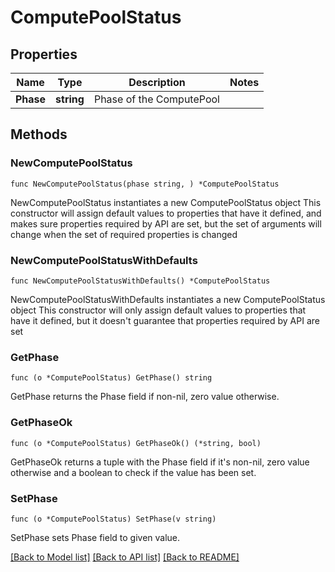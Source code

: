 # ComputePoolStatus

## Properties

Name | Type | Description | Notes
------------ | ------------- | ------------- | -------------
**Phase** | **string** | Phase of the ComputePool | 

## Methods

### NewComputePoolStatus

`func NewComputePoolStatus(phase string, ) *ComputePoolStatus`

NewComputePoolStatus instantiates a new ComputePoolStatus object
This constructor will assign default values to properties that have it defined,
and makes sure properties required by API are set, but the set of arguments
will change when the set of required properties is changed

### NewComputePoolStatusWithDefaults

`func NewComputePoolStatusWithDefaults() *ComputePoolStatus`

NewComputePoolStatusWithDefaults instantiates a new ComputePoolStatus object
This constructor will only assign default values to properties that have it defined,
but it doesn't guarantee that properties required by API are set

### GetPhase

`func (o *ComputePoolStatus) GetPhase() string`

GetPhase returns the Phase field if non-nil, zero value otherwise.

### GetPhaseOk

`func (o *ComputePoolStatus) GetPhaseOk() (*string, bool)`

GetPhaseOk returns a tuple with the Phase field if it's non-nil, zero value otherwise
and a boolean to check if the value has been set.

### SetPhase

`func (o *ComputePoolStatus) SetPhase(v string)`

SetPhase sets Phase field to given value.



[[Back to Model list]](../README.md#documentation-for-models) [[Back to API list]](../README.md#documentation-for-api-endpoints) [[Back to README]](../README.md)



